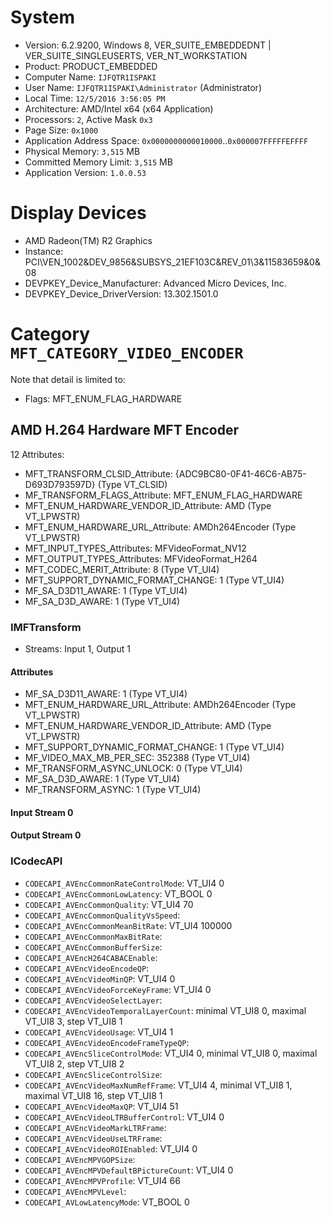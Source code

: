 

# System

 * Version: 6.2.9200, Windows 8, VER_SUITE_EMBEDDEDNT | VER_SUITE_SINGLEUSERTS, VER_NT_WORKSTATION
 * Product: PRODUCT_EMBEDDED
 * Computer Name: `IJFQTR1ISPAKI`
 * User Name: `IJFQTR1ISPAKI\Administrator` (Administrator)
 * Local Time: `12/5/2016 3:56:05 PM`
 * Architecture: AMD/Intel x64 (x64 Application)
 * Processors: `2`, Active Mask `0x3`
 * Page Size: `0x1000`
 * Application Address Space: `0x0000000000010000`..`0x000007FFFFFEFFFF`
 * Physical Memory: `3,515` MB
 * Committed Memory Limit: `3,515` MB
 * Application Version: `1.0.0.53`

# Display Devices

 * AMD Radeon(TM) R2 Graphics
  * Instance: PCI\VEN_1002&DEV_9856&SUBSYS_21EF103C&REV_01\3&11583659&0&08
  * DEVPKEY_Device_Manufacturer: Advanced Micro Devices, Inc.
  * DEVPKEY_Device_DriverVersion: 13.302.1501.0

# Category `MFT_CATEGORY_VIDEO_ENCODER`

Note that detail is limited to:

 * Flags: MFT_ENUM_FLAG_HARDWARE

## AMD H.264 Hardware MFT Encoder

12 Attributes:

 * MFT_TRANSFORM_CLSID_Attribute: {ADC9BC80-0F41-46C6-AB75-D693D793597D} (Type VT_CLSID)
 * MF_TRANSFORM_FLAGS_Attribute: MFT_ENUM_FLAG_HARDWARE
 * MFT_ENUM_HARDWARE_VENDOR_ID_Attribute: AMD (Type VT_LPWSTR)
 * MFT_ENUM_HARDWARE_URL_Attribute: AMDh264Encoder (Type VT_LPWSTR)
 * MFT_INPUT_TYPES_Attributes: MFVideoFormat_NV12
 * MFT_OUTPUT_TYPES_Attributes: MFVideoFormat_H264
 * MFT_CODEC_MERIT_Attribute: 8 (Type VT_UI4)
 * MFT_SUPPORT_DYNAMIC_FORMAT_CHANGE: 1 (Type VT_UI4)
 * MF_SA_D3D11_AWARE: 1 (Type VT_UI4)
 * MF_SA_D3D_AWARE: 1 (Type VT_UI4)

### IMFTransform

 * Streams: Input 1, Output 1

#### Attributes

 * MF_SA_D3D11_AWARE: 1 (Type VT_UI4)
 * MFT_ENUM_HARDWARE_URL_Attribute: AMDh264Encoder (Type VT_LPWSTR)
 * MFT_ENUM_HARDWARE_VENDOR_ID_Attribute: AMD (Type VT_LPWSTR)
 * MFT_SUPPORT_DYNAMIC_FORMAT_CHANGE: 1 (Type VT_UI4)
 * MF_VIDEO_MAX_MB_PER_SEC: 352388 (Type VT_UI4)
 * MF_TRANSFORM_ASYNC_UNLOCK: 0 (Type VT_UI4)
 * MF_SA_D3D_AWARE: 1 (Type VT_UI4)
 * MF_TRANSFORM_ASYNC: 1 (Type VT_UI4)

#### Input Stream 0

#### Output Stream 0

### ICodecAPI

 * `CODECAPI_AVEncCommonRateControlMode`: VT_UI4 0
 * `CODECAPI_AVEncCommonLowLatency`: VT_BOOL 0
 * `CODECAPI_AVEncCommonQuality`: VT_UI4 70
 * `CODECAPI_AVEncCommonQualityVsSpeed`: 
 * `CODECAPI_AVEncCommonMeanBitRate`: VT_UI4 100000
 * `CODECAPI_AVEncCommonMaxBitRate`: 
 * `CODECAPI_AVEncCommonBufferSize`: 
 * `CODECAPI_AVEncH264CABACEnable`: 
 * `CODECAPI_AVEncVideoEncodeQP`: 
 * `CODECAPI_AVEncVideoMinQP`: VT_UI4 0
 * `CODECAPI_AVEncVideoForceKeyFrame`: VT_UI4 0
 * `CODECAPI_AVEncVideoSelectLayer`: 
 * `CODECAPI_AVEncVideoTemporalLayerCount`: minimal VT_UI8 0, maximal VT_UI8 3, step VT_UI8 1
 * `CODECAPI_AVEncVideoUsage`: VT_UI4 1
 * `CODECAPI_AVEncVideoEncodeFrameTypeQP`: 
 * `CODECAPI_AVEncSliceControlMode`: VT_UI4 0, minimal VT_UI8 0, maximal VT_UI8 2, step VT_UI8 2
 * `CODECAPI_AVEncSliceControlSize`: 
 * `CODECAPI_AVEncVideoMaxNumRefFrame`: VT_UI4 4, minimal VT_UI8 1, maximal VT_UI8 16, step VT_UI8 1
 * `CODECAPI_AVEncVideoMaxQP`: VT_UI4 51
 * `CODECAPI_AVEncVideoLTRBufferControl`: VT_UI4 0
 * `CODECAPI_AVEncVideoMarkLTRFrame`: 
 * `CODECAPI_AVEncVideoUseLTRFrame`: 
 * `CODECAPI_AVEncVideoROIEnabled`: VT_UI4 0
 * `CODECAPI_AVEncMPVGOPSize`: 
 * `CODECAPI_AVEncMPVDefaultBPictureCount`: VT_UI4 0
 * `CODECAPI_AVEncMPVProfile`: VT_UI4 66
 * `CODECAPI_AVEncMPVLevel`: 
 * `CODECAPI_AVLowLatencyMode`: VT_BOOL 0

